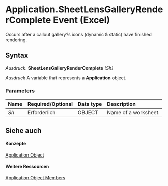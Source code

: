 
# Application.SheetLensGalleryRenderComplete Event (Excel)

Occurs after a callout gallery?s icons (dynamic &amp; static) have finished rendering.


## Syntax

 _Ausdruck_. **SheetLensGalleryRenderComplete** _(Sh)_

 _Ausdruck_ A variable that represents a **Application** object.


### Parameters



|**Name**|**Required/Optional**|**Data type**|**Description**|
|:-----|:-----|:-----|:-----|
| _Sh_|Erforderlich|OBJECT|Name of a worksheet.|

## Siehe auch


#### Konzepte


[Application Object](19b73597-5cf9-4f56-8227-b5211f657f6f.md)
#### Weitere Ressourcen


[Application Object Members](http://msdn.microsoft.com/library/4cb9ca42-8d07-cc9c-2d80-4eb9a5921e1e%28Office.15%29.aspx)